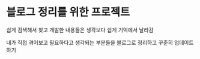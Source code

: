 # 블로그 정리를 위한 프로젝트  

쉽게 검색해서 찾고 개발한 내용들은 생각보다 쉽게 기억에서 날라감  

내가 직접 겪어보고 필요하다고 생각되는 부분들을 블로그로 정리하고 꾸준히 업데이트하기   